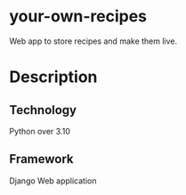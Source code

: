 # your-own-recipes
Web app to store recipes and make them live.

# Description

## Technology
Python over 3.10

## Framework
Django Web application
